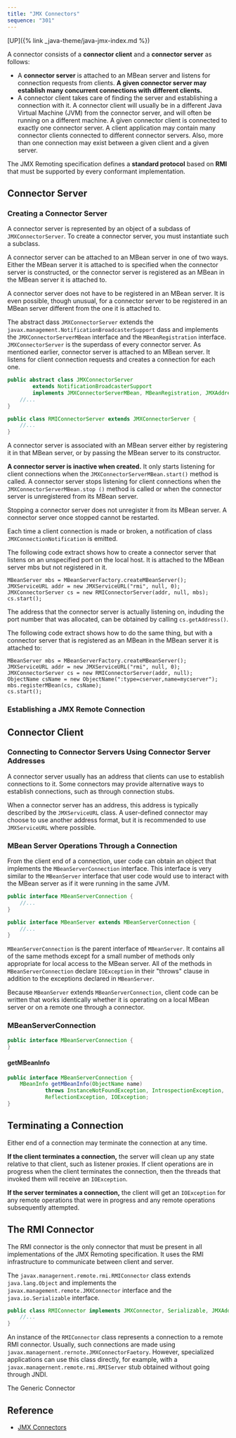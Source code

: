 ```yaml
---
title: "JMX Connectors"
sequence: "301"
---
```


[UP]({% link _java-theme/java-jmx-index.md %})

A connector consists of a **connector client** and a **connector server** as follows:

- A **connector server** is attached to an MBean server and listens for connection requests from clients.
  **A given connector server may establish many concurrent connections with different clients.**
- A connector client takes care of finding the server and establishing a connection with it.
  A connector client will usually be in a different Java Virtual Machine (JVM) from the connector server,
  and will often be running on a different machine.
  A given connector client is connected to exactly one connector server.
  A client application may contain many connector clients connected to different connector servers.
  Also, more than one connection may exist between a given client and a given server.

The JMX Remoting specification defines a **standard protocol** based on **RMI**
that must be supported by every conformant implementation.

## Connector Server

### Creating a Connector Server

A connector server is represented by an object of a subdass of `JMXConnectorServer`.
To create a connector server, you must instantiate such a subclass.

A connector server can be attached to an MBean server in one of two ways.
Either the MBean server it is attached to is specified when the connector server is constructed,
or the connector server is registered as an MBean in the MBean server it is attached to.

A connector server does not have to be registered in an MBean server.
It is even possible, though unusual,
for a connector server to be registered in an MBean server different from the one it is attached to.

The abstract dass `JMXConnectorServer` extends the `javax.management.NotificationBroadcasterSupport` dass and
implements the `JMXConnectorServerMBean` interface and the `MBeanRegistration` interface.
`JMXConnectorServer` is the superdass of every connector server.
As mentioned earlier, connector server is attached to an MBean server.
It listens for client connection requests and creates a connection for each one.

```java
public abstract class JMXConnectorServer
        extends NotificationBroadcasterSupport
        implements JMXConnectorServerMBean, MBeanRegistration, JMXAddressable {
    //...
}
```

```java
public class RMIConnectorServer extends JMXConnectorServer {
    //...
}
```

A connector server is associated with an MBean server
either by registering it in that MBean server, or by passing the MBean server to its constructor.

**A connector server is inactive when created.**
It only starts listening for client connections when the `JMXConnectorServerMBean.start()` method is called.
A connector server stops listening for client connections when the `JMXConnectorServerMBean.stop ()` method is called or
when the connector server is unregistered from its MBean server.

Stopping a connector server does not unregister it from its MBean server.
A connector server once stopped cannot be restarted.

Each time a client connection is made or broken,
a notification of class `JMXConnectionNotification` is emitted.

The following code extract shows how to create a connector server
that listens on an unspecified port on the local host.
It is attached to the MBean server mbs but not registered in it.

```text
MBeanServer mbs = MBeanServerFactory.createMBeanServer();
JMXServiceURL addr = new JMXServiceURL("rmi", null, 0);
JMXConnectorServer cs = new RMIConnectorServer(addr, null, mbs);
cs.start();
```

The address that the connector server is actually listening on,
induding the port number that was allocated,
can be obtained by calling `cs.getAddress()`.

The following code extract shows how to do the same thing,
but with a connector server that is registered as an MBean in the MBean server it is attached to:

```text
MBeanServer mbs = MBeanServerFactory.createMBeanServer();
JMXServiceURL addr = new JMXServiceURL("rmi", null, 0);
JMXConnectorServer cs = new RMIConnectorServer(addr, null);
ObjectName csName = new ObjectName(":type=cserver,name=mycserver");
mbs.registerMBean(cs, csName);
cs.start();
```

### Establishing a JMX Remote Connection

## Connector Client

### Connecting to Connector Servers Using Connector Server Addresses

A connector server usually has an address that clients can use to establish connections to it.
Some connectors may provide alternative ways to establish connections, such as through connection stubs.

When a connector server has an address, this address is typically described by the `JMXServiceURL` class.
A user-defined connector may choose to use another address format,
but it is recommended to use `JMXServiceURL` where possible.



### MBean Server Operations Through a Connection

From the client end of a connection, user code can obtain an object that implements the `MBeanServerConnection` interface.
This interface is very similar to the `MBeanServer` interface
that user code would use to interact with the MBean server as if it were running in the same JVM.

```java
public interface MBeanServerConnection {
    //...
}
```

```java
public interface MBeanServer extends MBeanServerConnection {
    //...
}
```

`MBeanServerConnection` is the parent interface of `MBeanServer`.
It contains all of the same methods except for a small number of methods only appropriate for local access to the MBean server.
All of the methods in `MBeanServerConnection` declare `IOException` in their "throws" clause
in addition to the exceptions declared in `MBeanServer`.

Because `MBeanServer` extends `MBeanServerConnection`,
client code can be written that works identically
whether it is operating on a local MBean server or on a remote one through a connector.

### MBeanServerConnection

```java
public interface MBeanServerConnection {
}
```

#### getMBeanInfo

```java
public interface MBeanServerConnection {
    MBeanInfo getMBeanInfo(ObjectName name)
            throws InstanceNotFoundException, IntrospectionException,
            ReflectionException, IOException;
}
```

## Terminating a Connection

Either end of a connection may terminate the connection at any time.

**If the client terminates a connection,**
the server will clean up any state relative to that client, such as listener proxies.
If client operations are in progress when the client terminates the connection,
then the threads that invoked them will receive an `IOException`.

**If the server terminates a connection,**
the client will get an `IOException` for any remote operations
that were in progress and any remote operations subsequently attempted.





## The RMI Connector

The RMI connector is the only connector that must be present in all implementations of the JMX Remoting specification.
It uses the RMI infrastructure to communicate between client and server.

The `javax.managernent.remote.rmi.RMIConnector` class extends `java.lang.Object` and implements the
`javax.management.remote.JMXConnector` interface and the `java.io.Serializable` interface.

```java
public class RMIConnector implements JMXConnector, Serializable, JMXAddressable {
    //...
}
```

An instance of the `RMIConnector` class represents a connection to a remote RMI connector.
Usually, such connections are made using `javax.managernent.rernote.JMXConnectorFaetory`.
However, specialized applications can use this class directly, for example,
with a `javax.managernent.remote.rmi.RMIServer` stub obtained without going through JNDI.

The Generic Connector

## Reference

- [JMX Connectors](https://docs.oracle.com/en/java/javase/17/jmx/jmx-connectors.html)

